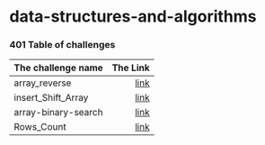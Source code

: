 # data-structures-and-algorithms

### 401 Table of challenges 

| The challenge name| The Link  |
| :-----------------|----------:|
| array_reverse     | [link](./array-reverse/)| 
| insert_Shift_Array    | [link](./insertShiftArray/) | 
| array-binary-search   | [link](./array-binary-search/) | 
| Rows_Count   | [link](./2D-Array-Row-Count/) | 


